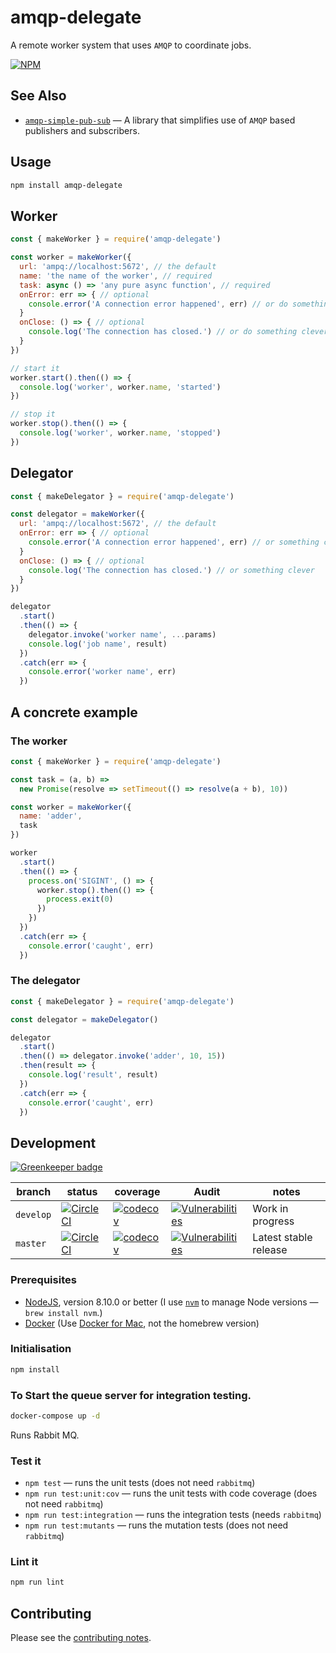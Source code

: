 # amqp-delegate

A remote worker system that uses `AMQP` to coordinate jobs.

[![NPM](https://nodei.co/npm/amqp-delegate.png)](https://nodei.co/npm/amqp-delegate/)

## See Also

- [`amqp-simple-pub-sub`](https://github.com/davesag/amqp-simple-pub-sub) — A library that simplifies use of `AMQP` based publishers and subscribers.

## Usage

```sh
npm install amqp-delegate
```

## Worker

```js
const { makeWorker } = require('amqp-delegate')

const worker = makeWorker({
  url: 'ampq://localhost:5672', // the default
  name: 'the name of the worker', // required
  task: async () => 'any pure async function', // required
  onError: err => { // optional
    console.error('A connection error happened', err) // or do something clever
  }
  onClose: () => { // optional
    console.log('The connection has closed.') // or do something clever
  }
})

// start it
worker.start().then(() => {
  console.log('worker', worker.name, 'started')
})

// stop it
worker.stop().then(() => {
  console.log('worker', worker.name, 'stopped')
})
```

## Delegator

```js
const { makeDelegator } = require('amqp-delegate')

const delegator = makeWorker({
  url: 'ampq://localhost:5672', // the default
  onError: err => { // optional
    console.error('A connection error happened', err) // or something clever
  }
  onClose: () => { // optional
    console.log('The connection has closed.') // or something clever
  }
})

delegator
  .start()
  .then(() => {
    delegator.invoke('worker name', ...params)
    console.log('job name', result)
  })
  .catch(err => {
    console.error('worker name', err)
  })
```

## A concrete example

### The worker

```js
const { makeWorker } = require('amqp-delegate')

const task = (a, b) =>
  new Promise(resolve => setTimeout(() => resolve(a + b), 10))

const worker = makeWorker({
  name: 'adder',
  task
})

worker
  .start()
  .then(() => {
    process.on('SIGINT', () => {
      worker.stop().then(() => {
        process.exit(0)
      })
    })
  })
  .catch(err => {
    console.error('caught', err)
  })
```

### The delegator

```js
const { makeDelegator } = require('amqp-delegate')

const delegator = makeDelegator()

delegator
  .start()
  .then(() => delegator.invoke('adder', 10, 15))
  .then(result => {
    console.log('result', result)
  })
  .catch(err => {
    console.error('caught', err)
  })
```

## Development

[![Greenkeeper badge](https://badges.greenkeeper.io/davesag/amqp-delegate.svg)](https://greenkeeper.io/)

<!-- prettier-ignore -->
| branch | status | coverage | Audit | notes |
| ------ | ------ | -------- | ----- | ----- |
| `develop` | [![CircleCI](https://circleci.com/gh/davesag/amqp-delegate/tree/develop.svg?style=svg)](https://circleci.com/gh/davesag/amqp-delegate/tree/develop) | [![codecov](https://codecov.io/gh/davesag/amqp-delegate/branch/develop/graph/badge.svg)](https://codecov.io/gh/davesag/amqp-delegate) | [![Vulnerabilities](https://snyk.io/test/github/davesag/amqp-delegate/develop/badge.svg)](https://snyk.io/test/github/davesag/amqp-delegate/develop) | Work in progress |
| `master` | [![CircleCI](https://circleci.com/gh/davesag/amqp-delegate/tree/master.svg?style=svg)](https://circleci.com/gh/davesag/amqp-delegate/tree/master) | [![codecov](https://codecov.io/gh/davesag/amqp-delegate/branch/master/graph/badge.svg)](https://codecov.io/gh/davesag/amqp-delegate) | [![Vulnerabilities](https://snyk.io/test/github/davesag/amqp-delegate/master/badge.svg)](https://snyk.io/test/github/davesag/amqp-delegate/master) | Latest stable release |

### Prerequisites

- [NodeJS](htps://nodejs.org), version 8.10.0 or better (I use [`nvm`](https://github.com/creationix/nvm) to manage Node versions — `brew install nvm`.)
- [Docker](https://www.docker.com) (Use [Docker for Mac](https://docs.docker.com/docker-for-mac/), not the homebrew version)

### Initialisation

```sh
npm install
```

### To Start the queue server for integration testing.

```sh
docker-compose up -d
```

Runs Rabbit MQ.

### Test it

- `npm test` — runs the unit tests (does not need `rabbitmq`)
- `npm run test:unit:cov` — runs the unit tests with code coverage (does not need `rabbitmq`)
- `npm run test:integration` — runs the integration tests (needs `rabbitmq`)
- `npm run test:mutants` — runs the mutation tests (does not need `rabbitmq`)

### Lint it

```sh
npm run lint
```

## Contributing

Please see the [contributing notes](CONTRIBUTING.md).
